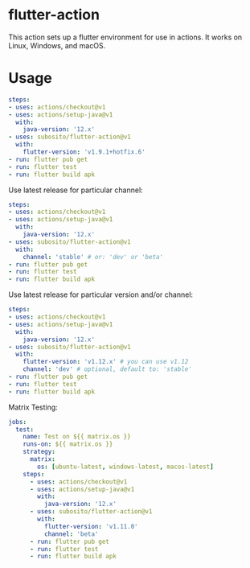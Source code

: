 # flutter-action

This action sets up a flutter environment for use in actions. It works on Linux, Windows, and macOS.

# Usage

```yaml
steps:
- uses: actions/checkout@v1
- uses: actions/setup-java@v1
  with:
    java-version: '12.x'
- uses: subosito/flutter-action@v1
  with:
    flutter-version: 'v1.9.1+hotfix.6'
- run: flutter pub get
- run: flutter test
- run: flutter build apk
```

Use latest release for particular channel:

```yaml
steps:
- uses: actions/checkout@v1
- uses: actions/setup-java@v1
  with:
    java-version: '12.x'
- uses: subosito/flutter-action@v1
  with:
    channel: 'stable' # or: 'dev' or 'beta'
- run: flutter pub get
- run: flutter test
- run: flutter build apk
```

Use latest release for particular version and/or channel:

```yaml
steps:
- uses: actions/checkout@v1
- uses: actions/setup-java@v1
  with:
    java-version: '12.x'
- uses: subosito/flutter-action@v1
  with:
    flutter-version: 'v1.12.x' # you can use v1.12
    channel: 'dev' # optional, default to: 'stable'
- run: flutter pub get
- run: flutter test
- run: flutter build apk
```

Matrix Testing:

```yaml
jobs:
  test:
    name: Test on ${{ matrix.os }}
    runs-on: ${{ matrix.os }}
    strategy:
      matrix:
        os: [ubuntu-latest, windows-latest, macos-latest]
    steps:
      - uses: actions/checkout@v1
      - uses: actions/setup-java@v1
        with:
          java-version: '12.x'
      - uses: subosito/flutter-action@v1
        with:
          flutter-version: 'v1.11.0'
          channel: 'beta'
      - run: flutter pub get
      - run: flutter test
      - run: flutter build apk
```

